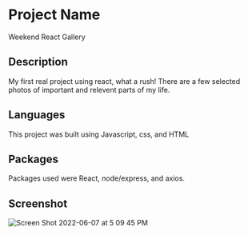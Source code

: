 # Project Name

Weekend React Gallery

## Description

My first real project using react, what a rush! There are a few selected photos of important and relevent parts of my life.

## Languages

This project was built using Javascript, css, and HTML

## Packages

Packages used were React, node/express, and axios.

## Screenshot

![Screen Shot 2022-06-07 at 5 09 45 PM](https://user-images.githubusercontent.com/90285369/172491477-55d68e80-4198-49fe-ba22-90428ea87827.png)

